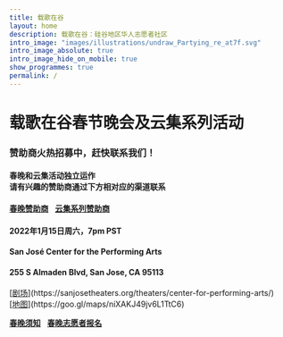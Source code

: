 ```yaml
---
title: 载歌在谷
layout: home
description: 载歌在谷：硅谷地区华人志愿者社区
intro_image: "images/illustrations/undraw_Partying_re_at7f.svg"
intro_image_absolute: true
intro_image_hide_on_mobile: true
show_programmes: true
permalink: /
---
```

# 载歌在谷春节晚会及云集系列活动
<h3>赞助商火热招募中，赶快联系我们！</h3>
<h4>春晚和云集活动独立运作<br>
请有兴趣的赞助商通过下方相对应的渠道联系</h4>
<a class="button home-button" href="/gala"><b>春晚赞助商</b></a>
&nbsp; <a class="button home-button" href="/yj"><b>云集系列赞助商</b></a>

<h4>2022年1月15日周六，7pm PST</h4>
<h4>San José Center for the Performing Arts</h4>
<h4>255 S Almaden Blvd, San Jose, CA 95113 </h4>
[<u>剧场</u>](https://sanjosetheaters.org/theaters/center-for-performing-arts/) &nbsp; [<u>地图</u>](https://goo.gl/maps/niXAKJ49jv6L1TtC6)<br>

<a class="button home-button" href="/gala"><b>春晚须知</b></a>
&nbsp; <a class="button" href="https://docs.google.com/forms/d/e/1FAIpQLSepoCkWFIVBIVNc4NdbBzf33wXHiHPQwyVty0rOycKusMG3LA/viewform"><b>春晚志愿者报名</b></a>
